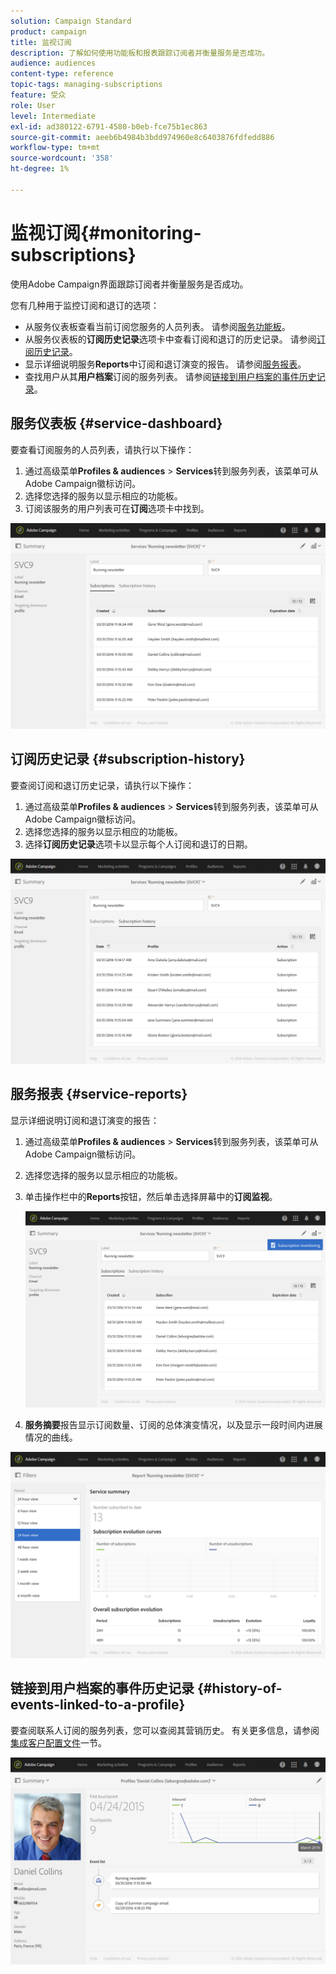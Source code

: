 ```yaml
---
solution: Campaign Standard
product: campaign
title: 监视订阅
description: 了解如何使用功能板和报表跟踪订阅者并衡量服务是否成功。
audience: audiences
content-type: reference
topic-tags: managing-subscriptions
feature: 受众
role: User
level: Intermediate
exl-id: ad380122-6791-4580-b0eb-fce75b1ec863
source-git-commit: aeeb6b4984b3bdd974960e8c6403876fdfedd886
workflow-type: tm+mt
source-wordcount: '358'
ht-degree: 1%

---
```


# 监视订阅{#monitoring-subscriptions}

使用Adobe Campaign界面跟踪订阅者并衡量服务是否成功。

您有几种用于监控订阅和退订的选项：

* 从服务仪表板查看当前订阅您服务的人员列表。 请参阅[服务功能板](#service-dashboard)。
* 从服务仪表板的&#x200B;**订阅历史记录**&#x200B;选项卡中查看订阅和退订的历史记录。 请参阅[订阅历史记录](#subscription-history)。
* 显示详细说明服务&#x200B;**Reports**&#x200B;中订阅和退订演变的报告。 请参阅[服务报表](#service-reports)。
* 查找用户从其&#x200B;**用户档案**&#x200B;订阅的服务列表。 请参阅[链接到用户档案的事件历史记录](#history-of-events-linked-to-a-profile)。

## 服务仪表板 {#service-dashboard}

要查看订阅服务的人员列表，请执行以下操作：

1. 通过高级菜单&#x200B;**Profiles &amp; audiences** > **Services**&#x200B;转到服务列表，该菜单可从Adobe Campaign徽标访问。
1. 选择您选择的服务以显示相应的功能板。
1. 订阅该服务的用户列表可在&#x200B;**订阅**&#x200B;选项卡中找到。

![](assets/lp_monitoring_subscriptions_1.png)

## 订阅历史记录 {#subscription-history}

要查阅订阅和退订历史记录，请执行以下操作：

1. 通过高级菜单&#x200B;**Profiles &amp; audiences** > **Services**&#x200B;转到服务列表，该菜单可从Adobe Campaign徽标访问。
1. 选择您选择的服务以显示相应的功能板。
1. 选择&#x200B;**订阅历史记录**&#x200B;选项卡以显示每个人订阅和退订的日期。

![](assets/lp_monitoring_subscriptions_2.png)

## 服务报表 {#service-reports}

显示详细说明订阅和退订演变的报告：

1. 通过高级菜单&#x200B;**Profiles &amp; audiences** > **Services**&#x200B;转到服务列表，该菜单可从Adobe Campaign徽标访问。
1. 选择您选择的服务以显示相应的功能板。
1. 单击操作栏中的&#x200B;**Reports**&#x200B;按钮，然后单击选择屏幕中的&#x200B;**订阅监视**。

   ![](assets/lp_monitoring_subscriptions_3.png)

1. **服务摘要**&#x200B;报告显示订阅数量、订阅的总体演变情况，以及显示一段时间内进展情况的曲线。

![](assets/lp_monitoring_subscriptions_4.png)

## 链接到用户档案的事件历史记录 {#history-of-events-linked-to-a-profile}

要查阅联系人订阅的服务列表，您可以查阅其营销历史。 有关更多信息，请参阅[集成客户配置文件](../../audiences/using/integrated-customer-profile.md)一节。

![](assets/lp_monitoring_subscriptions_5.png)

